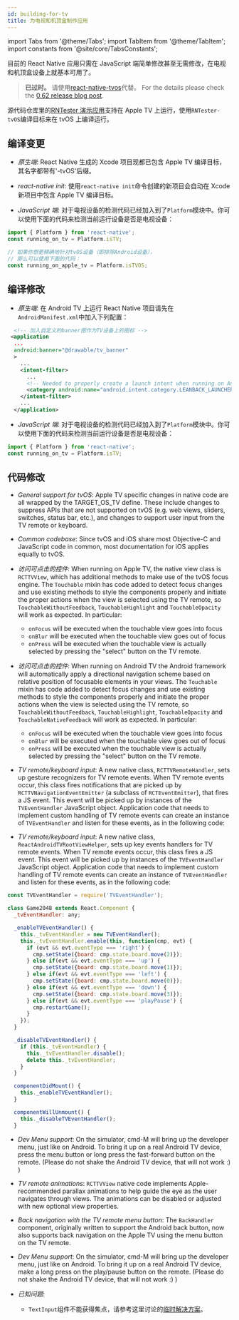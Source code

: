 ```yaml
---
id: building-for-tv
title: 为电视和机顶盒制作应用
---
```


import Tabs from '@theme/Tabs'; import TabItem from '@theme/TabItem'; import constants from '@site/core/TabsConstants';

目前的 React Native 应用只需在 JavaScript 端简单修改甚至无需修改，在电视和机顶盒设备上就基本可用了。

> **已过时。** 请使用[react-native-tvos](https://github.com/react-native-community/react-native-tvos)代替。 For the details please check the [0.62 release blog post](https://reactnative.dev/blog/#moving-apple-tv-to-react-native-tvos).

源代码仓库里的[RNTester 演示应用](https://github.com/facebook/react-native/tree/master/packages/rn-tester)支持在 Apple TV 上运行，使用`RNTester-tvOS`编译目标来在 tvOS 上编译运行。

## 编译变更

- _原生端_: React Native 生成的 Xcode 项目现都已包含 Apple TV 编译目标，其名字都带有'-tvOS'后缀。

- _react-native init_: 使用`react-native init`命令创建的新项目会自动在 Xcode 新项目中包含 Apple TV 编译目标。

- _JavaScript 端_: 对于电视设备的检测代码已经加入到了`Platform`模块中。你可以使用下面的代码来检测当前运行设备是否是电视设备：

```jsx
import { Platform } from 'react-native';
const running_on_tv = Platform.isTV;

// 如果你想更精确地针对tvOS设备（即排除Android设备），
// 那么可以使用下面的代码：
const running_on_apple_tv = Platform.isTVOS;
```

<block class="android" />

## 编译修改

- _原生端_: 在 Android TV 上运行 React Native 项目请先在`AndroidManifest.xml`中加入下列配置：

```xml
  <!-- 加入自定义的banner图作为TV设备上的图标 -->
 <application
  ...
  android:banner="@drawable/tv_banner"
  >
    ...
    <intent-filter>
      ...
      <!-- Needed to properly create a launch intent when running on Android TV -->
      <category android:name="android.intent.category.LEANBACK_LAUNCHER"/>
    </intent-filter>
    ...
  </application>
```

- _JavaScript 端_: 对于电视设备的检测代码已经加入到了`Platform`模块中。你可以使用下面的代码来检测当前运行设备是否是电视设备：

```js
import { Platform } from 'react-native';
const running_on_tv = Platform.isTV;
```

<block class="ios android" />

## 代码修改

<block class="ios" />

- _General support for tvOS_: Apple TV specific changes in native code are all wrapped by the TARGET_OS_TV define. These include changes to suppress APIs that are not supported on tvOS (e.g. web views, sliders, switches, status bar, etc.), and changes to support user input from the TV remote or keyboard.

- _Common codebase_: Since tvOS and iOS share most Objective-C and JavaScript code in common, most documentation for iOS applies equally to tvOS.

- _访问可点击的控件_: When running on Apple TV, the native view class is `RCTTVView`, which has additional methods to make use of the tvOS focus engine. The `Touchable` mixin has code added to detect focus changes and use existing methods to style the components properly and initiate the proper actions when the view is selected using the TV remote, so `TouchableWithoutFeedback`, `TouchableHighlight` and `TouchableOpacity` will work as expected. In particular:

  - `onFocus` will be executed when the touchable view goes into focus
  - `onBlur` will be executed when the touchable view goes out of focus
  - `onPress` will be executed when the touchable view is actually selected by pressing the "select" button on the TV remote.

<block class="android" />

- _访问可点击的控件_: When running on Android TV the Android framework will automatically apply a directional navigation scheme based on relative position of focusable elements in your views. The `Touchable` mixin has code added to detect focus changes and use existing methods to style the components properly and initiate the proper actions when the view is selected using the TV remote, so `TouchableWithoutFeedback`, `TouchableHighlight`, `TouchableOpacity` and `TouchableNativeFeedback` will work as expected. In particular:

  - `onFocus` will be executed when the touchable view goes into focus
  - `onBlur` will be executed when the touchable view goes out of focus
  - `onPress` will be executed when the touchable view is actually selected by pressing the "select" button on the TV remote.

<block class="ios" />

- _TV remote/keyboard input_: A new native class, `RCTTVRemoteHandler`, sets up gesture recognizers for TV remote events. When TV remote events occur, this class fires notifications that are picked up by `RCTTVNavigationEventEmitter` (a subclass of `RCTEventEmitter`), that fires a JS event. This event will be picked up by instances of the `TVEventHandler` JavaScript object. Application code that needs to implement custom handling of TV remote events can create an instance of `TVEventHandler` and listen for these events, as in the following code:

<block class="android">

- _TV remote/keyboard input_: A new native class, `ReactAndroidTVRootViewHelper`, sets up key events handlers for TV remote events. When TV remote events occur, this class fires a JS event. This event will be picked up by instances of the `TVEventHandler` JavaScript object. Application code that needs to implement custom handling of TV remote events can create an instance of `TVEventHandler` and listen for these events, as in the following code:

<block class="ios android">

```jsx
const TVEventHandler = require('TVEventHandler');

class Game2048 extends React.Component {
  _tvEventHandler: any;

  _enableTVEventHandler() {
    this._tvEventHandler = new TVEventHandler();
    this._tvEventHandler.enable(this, function(cmp, evt) {
      if (evt && evt.eventType === 'right') {
        cmp.setState({board: cmp.state.board.move(2)});
      } else if(evt && evt.eventType === 'up') {
        cmp.setState({board: cmp.state.board.move(1)});
      } else if(evt && evt.eventType === 'left') {
        cmp.setState({board: cmp.state.board.move(0)});
      } else if(evt && evt.eventType === 'down') {
        cmp.setState({board: cmp.state.board.move(3)});
      } else if(evt && evt.eventType === 'playPause') {
        cmp.restartGame();
      }
    });
  }

  _disableTVEventHandler() {
    if (this._tvEventHandler) {
      this._tvEventHandler.disable();
      delete this._tvEventHandler;
    }
  }

  componentDidMount() {
    this._enableTVEventHandler();
  }

  componentWillUnmount() {
    this._disableTVEventHandler();
  }
```

<block class="ios" />

- _Dev Menu support_: On the simulator, cmd-M will bring up the developer menu, just like on Android. To bring it up on a real Android TV device, press the menu button or long press the fast-forward button on the remote. (Please do not shake the Android TV device, that will not work :) )

- _TV remote animations_: `RCTTVView` native code implements Apple-recommended parallax animations to help guide the eye as the user navigates through views. The animations can be disabled or adjusted with new optional view properties.

- _Back navigation with the TV remote menu button_: The `BackHandler` component, originally written to support the Android back button, now also supports back navigation on the Apple TV using the menu button on the TV remote.

<block class="android" />

- _Dev Menu support_: On the simulator, cmd-M will bring up the developer menu, just like on Android. To bring it up on a real Android TV device, make a long press on the play/pause button on the remote. (Please do not shake the Android TV device, that will not work :) )

- _已知问题_:

  - `TextInput`组件不能获得焦点，请参考这里讨论的[临时解决方案](https://github.com/facebook/react-native/pull/16500#issuecomment-629285638)。
